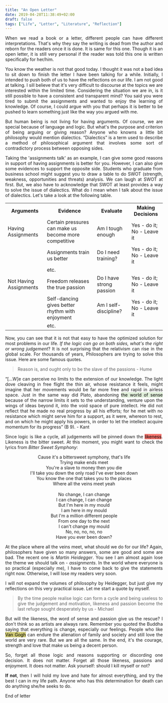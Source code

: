 ```yaml
---
title: "An Open Letter"
date: 2019-04-28T11:38:49+02:00
draft: false
tags: ["Life", "Letter", "Literature", "Reflection"]
---
```

<div style="text-align:justify">

When we read a book or a letter, different people can have different interpretations. That's why they say the writing is dead from the author and reborn for the readers once it is done. It is same for this one. Though it is an open letter, it is still very personal if the reader was told this one is written specifically for her/him.

You know the weather is not that good today. I thought it was not a bad idea to sit down to finish the letter I have been talking for a while. Initially, I intended to push both of us to have the reflections on our life. I am not good at talking. I sill believe that it's very difficult to discourse at the topics we are interested within the limited time. Considering the situation we are in, is it still possible to have a consistent and transparent mind? You said you were tired to submit the assignments and wanted to enjoy the learning of knowledge. Of course, I could argue with you that perhaps it is better to be pushed to learn something just like the way you argued with me.

But human being is not living for having arguments. Of course, we are special because of language and logic. But what's the purpose and criterion of being arguing or giving reason? Anyone who knowns a little bit philosophy would mention dialectics. “Dialectics” is a term used to describe a method of philosophical argument that involves some sort of contradictory process between opposing sides.

Taking the 'assignments talk' as an example, I can give some good reasons in support of having assignments is better for you. However, I can also give some evidences to support the opposite side. Students who graduate from business school might suggest you to draw a table to do SWOT (strength, weakness, opportunities and threats) analysis. We can laugh at SWOT at first. But, we also have to acknowledge that SWOT at least provides a way to solve the issue of dialectics. What do I mean when I talk about the issue of dialectics. Let's take a look at the following table.

<table style="width:100%">
  <tr>
    <th>Arguments</th>
    <th>Evidence</th>
    <th>Evaluate</th>
    <th> Making Decisions</th>
  </tr>
  <tr>
    <td>Having Assignments</td>
    <td>Certain pressures can make us become more competitive </td>
    <td> Am I tough enough</td>
    <td>Yes - do it; No - Leave it</td>
  </tr>
  <tr>
    <td> </td>
    <td>Assignments train us better</td>
    <td>Do I need training?</td>
    <td>Yes - do it; No - Leave it</td>
  </tr>
  <tr>
  <td> </td>
  <td colspan=3> etc. </td>
  </tr>
  <tr>
    <td>Not Having Assignments</td>
    <td>Freedom releases the true passion</td>
    <td>Do I have strong passion</td>
    <td>Yes - do it; No - Leave it</td>
  </tr>
  <tr>
    <td> </td>
    <td>Self-dancing gives better rhythm with enjoyment</td>
    <td>Am I self-discipline?</td>
    <td>Yes - do it; No - Leave it</td>
  </tr>
  <tr>
  <td> </td>
  <td colspan=3> etc. </td>
  </tr>
</table>

Now, you can see that it is not that easy to have the optimized solution for most problems in our life. *If the logic can go on both sides, what's the right or wrong judgement*? It is not surprising that the relativism can rise in the global scale. For thousands of years, Philosophers are trying to solve this issue. Here are some famous quotes.

> Reason is, and ought only to be the slave of the passions - Hume

“[…W]e can perceive no limits to the extension of our knowledge. The light dove cleaving in free flight the thin air, whose resistance it feels, might imagine that her movements would be far more free and rapid in airless space. Just in the same way did Plato, abandoning <mark style = "background-color:#e0efda">the world of sense</mark> because of the narrow limits it sets to the understanding, venture upon the wings of ideas beyond it, into the void space of pure intellect. He did not reflect that he made no real progress by all his efforts; for he met with no resistance which might serve him for a support, as it were, whereon to rest, and on which he might apply his powers, in order to let the intellect acquire momentum for its progress” (B 9). - Kant

Since logic is like a cycle, all judgements will be pinned down the <mark style = "background-color:#F67770">likeness</mark>. Likeness is the bitter sweet. At this moment, you might want to check the lyrics from *Bitter Sweet Symphony*:

<p style="text-align:center">
Cause it's a bittersweet symphony, that's life <br>
Trying make ends meet <br>
You're a slave to money then you die <br>
I'll take you down the only road I've ever been down <br>
You know the one that takes you to the places <br>
Where all the veins meet yeah <br>
<br>
No change, I can change <br>
I can change, I can change <br>
But I'm here in my mould <br>
I am here in my mould <br>
But I'm a million different people <br>
From one day to the next <br>
I can't change my mould <br>
No, no, no, no, no <br>
Have you ever been down?
</p>

At the place where all the veins meet, what should we do for our life? Again, philosophers have given so many answers, some are good and some are bad. The recent one is *Martin Heidegger*. You see I am almost again lose the theme we should talk on - *assignments*. In the world where everyone is so practical (especially me), I have to come back to give the statements right now. Otherwise, I will lose my readers very soon.

I will not expand the volumes of philosophy by Heidegger, but just give my reflections on this very practical issue. Let me start a quote by myself.

> By the time people realise logic can form a cycle and being useless to give the judgement and motivation, likeness and passion become the last refuge sought desperately by us - Michael

But will the likeness, the word of sense and passion give us the rescue? I don't think so as artists are always rare. Remember you quoted the Buddha saying that everything is change, especially our feelings. People who like <mark style="background-color:#D0CB77">Van Gogh</mark> can endure the alienation of family and society and still love the world are very rare. But we are all the same. In the end, it's the courage, strength and love that make us being a decent person.

So, forget all those logic and reasons supporting or discording one decision. It does not matter. Forget all those likeness, passions and enjoyment. It does not matter. Ask yourself: should I kill myself or not?

**If not**, then I will hold my love and hate for almost everything, and try the best I can in my life path. Anyone who has this determination for death can do anything she/he seeks to do. 




























End of letter
